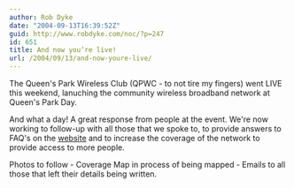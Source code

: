 ```yaml
---
author: Rob Dyke
date: "2004-09-13T16:39:52Z"
guid: http://www.robdyke.com/noc/?p=247
id: 651
title: And now you’re live!
url: /2004/09/13/and-now-youre-live/
---
```

The Queen's Park Wireless Club (QPWC - to not tire my fingers) went LIVE this weekend, lanuching the community wireless broadband network at Queen's Park Day.

And what a day! A great response from people at the event. We're now working to follow-up with all those that we spoke to, to provide answers to FAQ's on the [website](http://www.queenspark.me.uk) and to increase the coverage of the network to provide access to more people.

Photos to follow - Coverage Map in process of being mapped - Emails to all those that left their details being written.